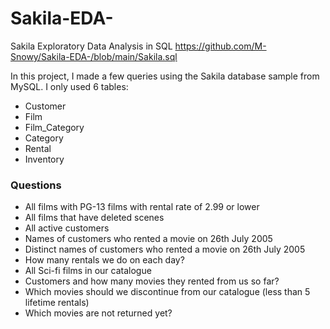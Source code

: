 # Sakila-EDA-
Sakila Exploratory Data Analysis in SQL
https://github.com/M-Snowy/Sakila-EDA-/blob/main/Sakila.sql

In this project, I made a few queries using the Sakila database sample from MySQL. I only used 6 tables:
- Customer
- Film
- Film_Category
- Category
- Rental
- Inventory

### Questions
-	All films with PG-13 films with rental rate of 2.99 or lower
-	All films that have deleted scenes
-	All active customers
-	Names of customers who rented a movie on 26th July 2005
-	Distinct names of customers who rented a movie on 26th July 2005
-	How many rentals we do on each day?
-	All Sci-fi films in our catalogue
-	Customers and how many movies they rented from us so far?
-	Which movies should we discontinue from our catalogue (less than 5 lifetime rentals)
-	Which movies are not returned yet?


